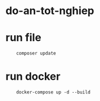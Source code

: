 # do-an-tot-nghiep

# run file 
```
	composer update
```

# run docker
```
	docker-compose up -d --build
```